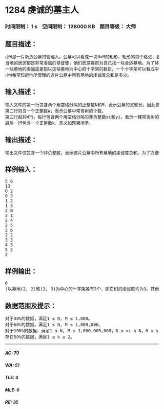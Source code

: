 # 1284 虔诚的墓主人   
### 时间限制： 1 s&nbsp;&nbsp;&nbsp;&nbsp;空间限制： 128000 KB&nbsp;&nbsp;&nbsp;&nbsp;题目等级： 大师  
## 题目描述：  

<pre>
小W是一片新造公墓的管理人。公墓可以看成一块N×M的矩形，矩形的每个格点，要么种着一棵常青树，要么是一块还没有归属的墓地。
当地的居民都是非常虔诚的基督徒，他们愿意提前为自己找一块合适墓地。为了体现自己对主的真诚，他们希望自己的墓地拥有着较高的虔诚度。
一块墓地的虔诚度是指以这块墓地为中心的十字架的数目。一个十字架可以看成中间是墓地，墓地的正上、正下、正左、正右都有恰好k棵常青树。
小W希望知道他所管理的这片公墓中所有墓地的虔诚度总和是多少。
</pre>
  
  
## 输入描述：  

<pre>
输入文件的第一行包含两个用空格分隔的正整数N和M，表示公墓的宽和长，因此这个矩形公墓共有(N+1) ×(M+1)个格点，左下角的坐标为(0, 0)，右上角的坐标为(N, M)。
第二行包含一个正整数W，表示公墓中常青树的个数。
第三行起共W行，每行包含两个用空格分隔的非负整数xi和yi，表示一棵常青树的坐标。输入保证没有两棵常青树拥有相同的坐标。
最后一行包含一个正整数k，意义如题目所示。
</pre>
  
  
## 输出描述：  

<pre>
输出文件仅包含一个非负整数，表示这片公墓中所有墓地的虔诚度总和。为了方便起见，答案对2,147,483,648取模。
</pre>
  
  
## 样例输入：  

<pre>
5 6
13
0 2
0 3
1 2
1 3  
2 0
2 1
2 4
2 5
2 6
3 2
3 3
4 3
5 2
2
</pre>
  
  
## 样例输出：  

<pre>
6
(以墓地(2, 2)和(2, 3)为中心的十字架各有3个，即它们的虔诚度均为3。其他墓地的虔诚度为0。)
</pre>
  
  
## 数据范围及提示：  

<pre>
对于30%的数据，满足1 ≤ N, M ≤ 1,000。
对于60%的数据，满足1 ≤ N, M ≤ 1,000,000。
对于100%的数据，满足1 ≤ N, M ≤ 1,000,000,000，0 ≤ xi ≤ N，0 ≤ yi ≤ M，1 ≤ W ≤ 100,000，1 ≤ k ≤ 10。
存在50%的数据，满足1 ≤ k ≤ 2。
</pre>
  
  
***  

##### AC: 79  
##### WA: 51  
##### TLE: 3  
##### MLE: 0  
##### RE: 35  
